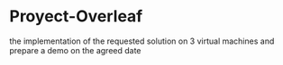 # Proyect-Overleaf
the implementation of the requested solution on 3 virtual machines and prepare a demo on the agreed date
